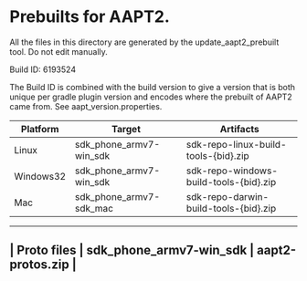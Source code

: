 # Prebuilts for AAPT2.

All the files in this directory are generated by the update_aapt2_prebuilt tool.
Do not edit manually.

Build ID: 6193524

The Build ID is combined with the build version to give a version that is both
unique per gradle plugin version and encodes where the prebuilt of AAPT2 came
from. See aapt_version.properties.

 |  Platform   |          Target          |                Artifacts
 | ----------  | ------------------------ | --------------------------------------- |
 | Linux       | sdk_phone_armv7-win_sdk  | sdk-repo-linux-build-tools-{bid}.zip    |
 | Windows32   | sdk_phone_armv7-win_sdk  | sdk-repo-windows-build-tools-{bid}.zip  |
 | Mac         | sdk_phone_armv7-sdk_mac  | sdk-repo-darwin-build-tools-{bid}.zip   |
 -----------------------------------------------------------------------------------
 | Proto files | sdk_phone_armv7-win_sdk  | aapt2-protos.zip                        |
 -----------------------------------------------------------------------------------


